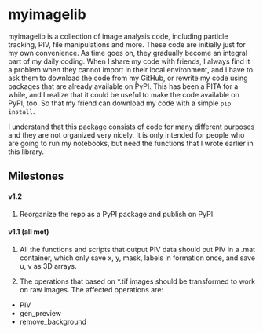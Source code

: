 # myimagelib

myimagelib is a collection of image analysis code, including particle tracking, PIV, file manipulations and more. These code are initially just for my own convenience. As time goes on, they gradually become an integral part of my daily coding. When I share my code with friends, I always find it a problem when they cannot import in their local environment, and I have to ask them to download the code from my GitHub, or rewrite my code using packages that are already available on PyPI. This has been a PITA for a while, and I realize that it could be useful to make the code available on PyPI, too. So that my friend can download my code with a simple `pip install`. 

I understand that this package consists of code for many different purposes and they are not organized very nicely. It is only intended for people who are going to run my notebooks, but need the functions that I wrote earlier in this library. 







## Milestones

#### v1.2 

1. Reorganize the repo as a PyPI package and publish on PyPI.

#### v1.1 (all met)

1. All the functions and scripts that output PIV data should put PIV in a .mat container, which only save x, y, mask, labels in formation once, and save u, v as 3D arrays. 

2. The operations that based on \*.tif images should be transformed to work on raw images. The affected operations are: 

- PIV
- gen_preview
- remove_background
